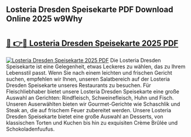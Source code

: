 ## Losteria Dresden Speisekarte PDF Download Online 2025 w9Why

# <h2><a href="http://gcbyhi6.nevu.top/?p=Losteria+Dresden+Speisekarte">🔗 👉🔴 Losteria Dresden Speisekarte 2025 PDF</a></h2>

[![Losteria Dresden Speisekarte 2025 PDF](https://i.imgur.com/dBaPXMq.png)](http://gcbyhi6.nevu.top/?p=Losteria+Dresden+Speisekarte)
Die Losteria Dresden Speisekarte ist eine Gelegenheit, etwas Leckeres zu wählen, das zu Ihrem Lebensstil passt. Wenn Sie nach einem leichten und frischen Gericht suchen, empfehlen wir Ihnen, unseren Salatbereich auf der Losteria Dresden Speisekarte unseres Restaurants zu besuchen. Für Fleischliebhaber bietet unsere Losteria Dresden Speisekarte eine große Auswahl an Gerichten: Rindfleisch, Schweinefleisch, Huhn und Fisch. Unseren Auserwählten bieten wir Gourmet-Gerichte wie Schaschlik und Steak an, die auf frischem Feuer zubereitet werden. Unsere Losteria Dresden Speisekarte bietet eine große Auswahl an Desserts, von klassischen Torten und Kuchen bis hin zu exquisiten Crème Brûlée und Schokoladenfuufus.
